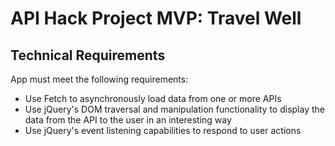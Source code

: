 # API Hack Project MVP: Travel Well
## Technical Requirements
App must meet the following requirements:

- Use Fetch to asynchronously load data from one or more APIs
- Use jQuery's DOM traversal and manipulation functionality to display the data from the API to the user in an interesting way
- Use jQuery's event listening capabilities to respond to user actions